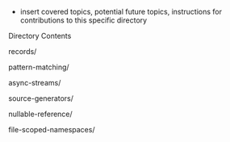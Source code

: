 
- insert covered topics, potential future topics, instructions for contributions to this specific directory

Directory Contents

<!-- Records vs classes -->
records/

<!-- Advanced switch, type patterns -->
pattern-matching/

<!-- await foreach, IAsyncEnumerable -->
async-streams/

<!-- Custom generator  -->
source-generators/

<!-- Nullable reference types -->
nullable-reference/


file-scoped-namespaces/